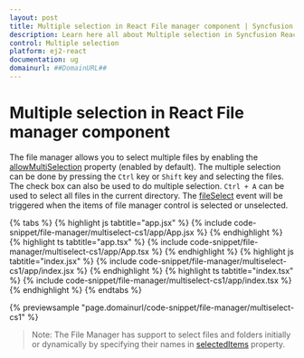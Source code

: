 ```yaml
---
layout: post
title: Multiple selection in React File manager component | Syncfusion
description: Learn here all about Multiple selection in Syncfusion React File manager component of Syncfusion Essential JS 2 and more.
control: Multiple selection 
platform: ej2-react
documentation: ug
domainurl: ##DomainURL##
---
```


# Multiple selection in React File manager component

The file manager allows you to select multiple files by enabling the [allowMultiSelection](https://ej2.syncfusion.com/react/documentation/api/file-manager/#allowmultiselection) property (enabled by default). The multiple selection can be done by pressing the `Ctrl` key or `Shift` key and selecting the files. The check box can also be used to do multiple selection. `Ctrl + A` can be used to select all files in the current directory. The [fileSelect](https://ej2.syncfusion.com/react/documentation/api/file-manager/#fileselect) event will be triggered when the items of file manager control is selected or unselected.

{% tabs %}
{% highlight js tabtitle="app.jsx" %}
{% include code-snippet/file-manager/multiselect-cs1/app/App.jsx %}
{% endhighlight %}
{% highlight ts tabtitle="app.tsx" %}
{% include code-snippet/file-manager/multiselect-cs1/app/App.tsx %}
{% endhighlight %}
{% highlight js tabtitle="index.jsx" %}
{% include code-snippet/file-manager/multiselect-cs1/app/index.jsx %}
{% endhighlight %}
{% highlight ts tabtitle="index.tsx" %}
{% include code-snippet/file-manager/multiselect-cs1/app/index.tsx %}
{% endhighlight %}
{% endtabs %}

 {% previewsample "page.domainurl/code-snippet/file-manager/multiselect-cs1" %}

>Note: The File Manager has support to select files and folders initially or dynamically by specifying their names in [selectedItems](https://ej2.syncfusion.com/react/documentation/api/file-manager/#selecteditems) property.